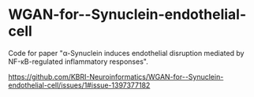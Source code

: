 # WGAN-for--Synuclein-endothelial-cell
Code for paper "α-Synuclein induces endothelial disruption mediated by NF-κB-regulated inflammatory responses".

https://github.com/KBRI-Neuroinformatics/WGAN-for--Synuclein-endothelial-cell/issues/1#issue-1397377182
